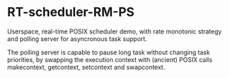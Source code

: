 # RT-scheduler-RM-PS
Userspace, real-time POSIX scheduler demo, with rate monotonic strategy and polling server for asyncronous task support.

The polling server is capable to pause long task without changing task priorities, by swapping the execution context with (ancient) POSIX calls makecontext, getcontext, setcontext and swapcontext.

